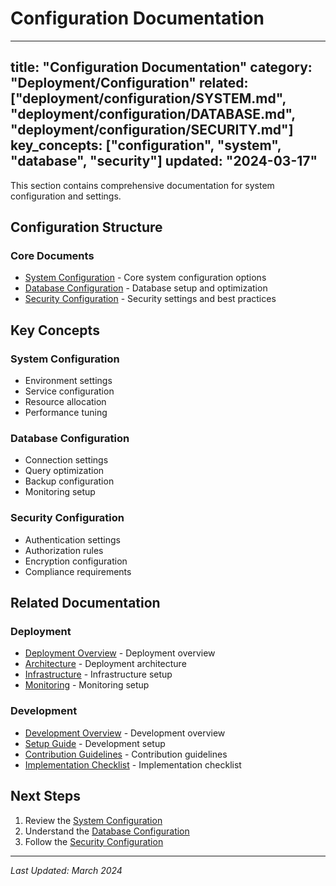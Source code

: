 # Configuration Documentation

---
title: "Configuration Documentation"
category: "Deployment/Configuration"
related: ["deployment/configuration/SYSTEM.md", "deployment/configuration/DATABASE.md", "deployment/configuration/SECURITY.md"]
key_concepts: ["configuration", "system", "database", "security"]
updated: "2024-03-17"
---

This section contains comprehensive documentation for system configuration and settings.

## Configuration Structure

### Core Documents
- [System Configuration](SYSTEM.md) - Core system configuration options
- [Database Configuration](DATABASE.md) - Database setup and optimization
- [Security Configuration](SECURITY.md) - Security settings and best practices

## Key Concepts

### System Configuration
- Environment settings
- Service configuration
- Resource allocation
- Performance tuning

### Database Configuration
- Connection settings
- Query optimization
- Backup configuration
- Monitoring setup

### Security Configuration
- Authentication settings
- Authorization rules
- Encryption configuration
- Compliance requirements

## Related Documentation

### Deployment
- [Deployment Overview](../INDEX.md) - Deployment overview
- [Architecture](../ARCHITECTURE.md) - Deployment architecture
- [Infrastructure](../INFRASTRUCTURE.md) - Infrastructure setup
- [Monitoring](../MONITORING.md) - Monitoring setup

### Development
- [Development Overview](../../development/INDEX.md) - Development overview
- [Setup Guide](../../development/SETUP.md) - Development setup
- [Contribution Guidelines](../../development/CONTRIBUTING.md) - Contribution guidelines
- [Implementation Checklist](../../development/IMPLEMENTATION_CHECKLIST.md) - Implementation checklist

## Next Steps

1. Review the [System Configuration](SYSTEM.md)
2. Understand the [Database Configuration](DATABASE.md)
3. Follow the [Security Configuration](SECURITY.md)

---

*Last Updated: March 2024* 